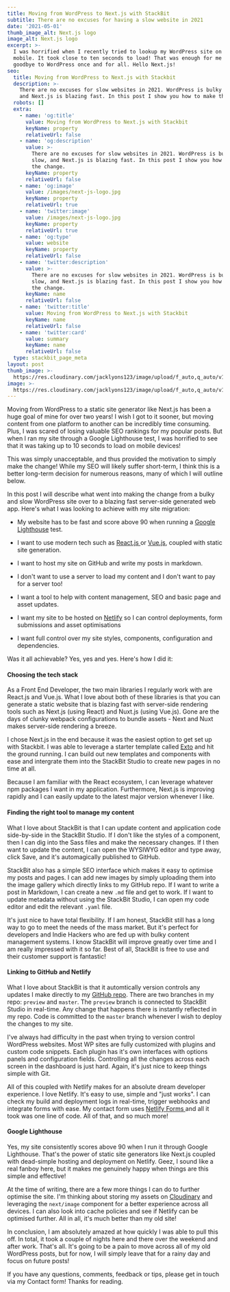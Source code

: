 ```yaml
---
title: Moving from WordPress to Next.js with StackBit
subtitle: There are no excuses for having a slow website in 2021
date: '2021-05-01'
thumb_image_alt: Next.js logo
image_alt: Next.js logo
excerpt: >-
  I was horrified when I recently tried to lookup my WordPress site on my
  mobile. It took close to ten seconds to load! That was enough for me to say
  goodbye to WordPress once and for all. Hello Next.js!
seo:
  title: Moving from WordPress to Next.js with Stackbit
  description: >-
    There are no excuses for slow websites in 2021. WordPress is bulky and slow,
    and Next.js is blazing fast. In this post I show you how to make the change.
  robots: []
  extra:
    - name: 'og:title'
      value: Moving from WordPress to Next.js with Stackbit
      keyName: property
      relativeUrl: false
    - name: 'og:description'
      value: >-
        There are no excuses for slow websites in 2021. WordPress is bulky and
        slow, and Next.js is blazing fast. In this post I show you how to make
        the change.
      keyName: property
      relativeUrl: false
    - name: 'og:image'
      value: /images/next-js-logo.jpg
      keyName: property
      relativeUrl: true
    - name: 'twitter:image'
      value: /images/next-js-logo.jpg
      keyName: property
      relativeUrl: true
    - name: 'og:type'
      value: website
      keyName: property
      relativeUrl: false
    - name: 'twitter:description'
      value: >-
        There are no excuses for slow websites in 2021. WordPress is bulky and
        slow, and Next.js is blazing fast. In this post I show you how to make
        the change.
      keyName: name
      relativeUrl: false
    - name: 'twitter:title'
      value: Moving from WordPress to Next.js with Stackbit
      keyName: name
      relativeUrl: false
    - name: 'twitter:card'
      value: summary
      keyName: name
      relativeUrl: false
  type: stackbit_page_meta
layout: post
thumb_image: >-
  https://res.cloudinary.com/jacklyons123/image/upload/f_auto,q_auto/v1619950951/jacklyons.me/next-js-logo.jpg
image: >-
  https://res.cloudinary.com/jacklyons123/image/upload/f_auto,q_auto/v1619950951/jacklyons.me/next-js-logo.jpg
---
```

Moving from WordPress to a static site generator like Next.js has been a huge goal of mine for over two years! I wish I got to it sooner, but moving content from one platform to another can be incredibly time consuming. Plus, I was scared of losing valuable SEO rankings for my popular posts. But when I ran my site through a Google Lighthouse test, I was horrified to see that it was taking up to 10 seconds to load on mobile devices!

This was simply unacceptable, and thus provided the motivation to simply make the change! While my SEO will likely suffer short-term, I think this is a better long-term decision for numerous reasons, many of which I will outline below.

In this post I will describe what went into making the change from a bulky and slow WordPress site over to a blazing fast server-side generated web app. Here's what I was looking to achieve with my site migration:

*   My website has to be fast and score above 90 when running a [Google Lighthouse](https://developers.google.com/web/tools/lighthouse) test.

*   I want to use modern tech such as [React.js ](https://reactjs.org/)or [Vue.js](https://vuejs.org/), coupled with static site generation.

*   I want to host my site on GitHub and write my posts in markdown.

*   I don't want to use a server to load my content and I don't want to pay for a server too!

*   I want a tool to help with content management, SEO and basic page and asset updates.

*   I want my site to be hosted on [Netlify](https://www.netlify.com/) so I can control deployments, form submissions and asset optimisations

*   I want full control over my site styles, components, configuration and dependencies.

Was it all achievable? Yes, yes and yes.  Here's how I did it:

#### Choosing the tech stack

As a Front End Developer, the two main libraries I regularly work with are React.js and Vue.js. What I love about both of these libraries is that you can generate a static website that is blazing fast with server-side rendering tools such as Next.js (using React) and Nuxt.js (using Vue.js). Gone are the days of clunky webpack configurations to bundle assets - Next and Nuxt makes server-side rendering a breeze.

I chose Next.js in the end because it was the easiest option to get set up with Stackbit. I was able to leverage a starter template called [Exto](https://github.com/stackbit/stackbit-theme-exto) and hit the ground running. I can build out new templates and components with ease and intergrate them into the StackBit Studio to create new pages in no time at all.

Because I am familiar with the React ecosystem, I can leverage whatever npm packages I want in my application. Furthermore, Next.js is improving rapidly and I can easily update to the latest major version whenever I like.

#### Finding the right tool to manage my content

What I love about StackBit is that I can update content and application code side-by-side in the StackBit Studio. If I don't like the styles of a component, then I can dig into the Sass files and make the necessary changes. If I then want to update the content, I can open the WYSIWYG editor and type away, click Save, and it's automagically published to GitHub.

StackBit also has a simple SEO interface which makes it easy to optimise my posts and pages. I can add new images by simply uploading them into the image gallery which directly links to my GitHub repo. If I want to write a post in Markdown, I can create a new `.md` file and get to work. If I want to update metadata without using the StackBit Studio, I can open my code editor and edit the relevant `.yaml` file.

It's just nice to have total flexibility. If I am honest, StackBit still has a long way to go to meet the needs of the mass market. But it's perfect for developers and Indie Hackers who are fed up with bulky content management systems. I know StackBit will improve greatly over time and I am really impressed with it so far. Best of all, StackBit is free to use and their customer support is fantastic!

#### Linking to GitHub and Netlify

What I love about StackBit is that it automtically version controls any updates I make directly to my [GitHub repo](https://github.com/JackEdwardLyons/jacklyons-me-beta). There are two branches in my repo: `preview` and `master`. The `preview` branch is connected to StackBit Studio in real-time. Any change that happens there is instantly reflected in my repo. Code is committed to the `master` branch whenever I wish to deploy the changes to my site.

I've always had difficulty in the past when trying to version control WordPress websites. Most WP sites are fully customized with plugins and custom code snippets. Each plugin has it's own interfaces with options panels and configuration fields. Controlling all the changes across each screen in the dashboard is just hard. Again, it's just nice to keep things simple with Git.

All of this coupled with Netlify makes for an absolute dream developer experience. I love Netlify. It's easy to use, simple and "just works". I can check my build and deployment logs in real-time, trigger webhooks and integrate forms with ease. My contact form uses [Netlify Forms ](https://www.netlify.com/products/forms/) and all it took was one line of code. All of that, and so much more!

#### Google Lighthouse

Yes, my site consistently scores above 90 when I run it through Google Lighthouse. That's the power of static site generators like Next.js coupled with dead-simple hosting and deployment on Netlify. Geez, I sound like a real fanboy here, but it makes me genuinely happy when things are this simple and effective!

At the time of writing, there are a few more things I can do to further optimise the site. I'm thinking about storing my assets on [Cloudinary](https://www.cloudinary.com/) and leveraging the `next/image` component for a better experience across all devices. I can also look into cache policies and see if Netlify can be optimised further. All in all, it's much better than my old site!

In conclusion, I am absolutely amazed at how quickly I was able to pull this off. In total, it took a couple of nights here and there over the weekend and after work. That's all. It's going to be a pain to move across all of my old WordPress posts, but for now, I will simply leave that for a rainy day and focus on future posts!

If you have any questions, comments, feedback or tips, please get in touch via my Contact form! Thanks for reading.
